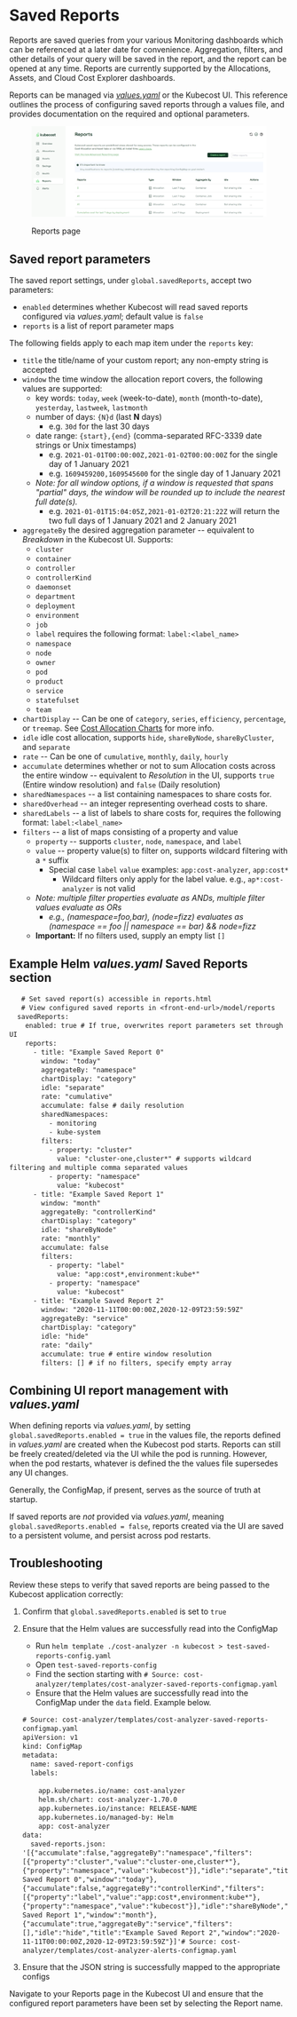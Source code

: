 # Saved Reports

Reports are saved queries from your various Monitoring dashboards which can be referenced at a later date for convenience. Aggregation, filters, and other details of your query will be saved in the report, and the report can be opened at any time. Reports are currently supported by the Allocations, Assets, and Cloud Cost Explorer dashboards.

Reports can be managed via [_values.yaml_](https://github.com/kubecost/cost-analyzer-helm-chart/blob/master/cost-analyzer/values.yaml) or the Kubecost UI. This reference outlines the process of configuring saved reports through a values file, and provides documentation on the required and optional parameters.

<figure><img src=".gitbook/assets/savedreports.PNG" alt=""><figcaption><p>Reports page</p></figcaption></figure>

## Saved report parameters

The saved report settings, under `global.savedReports`, accept two parameters:

* `enabled` determines whether Kubecost will read saved reports configured via _values.yaml_; default value is `false`
* `reports` is a list of report parameter maps

The following fields apply to each map item under the `reports` key:

* `title` the title/name of your custom report; any non-empty string is accepted
* `window` the time window the allocation report covers, the following values are supported:
  * key words: `today`, `week` (week-to-date), `month` (month-to-date), `yesterday`, `lastweek`, `lastmonth`
  * number of days: `{N}d` (last **N** days)
    * e.g. `30d` for the last 30 days
  * date range: `{start},{end}` (comma-separated RFC-3339 date strings or Unix timestamps)
    * e.g. `2021-01-01T00:00:00Z,2021-01-02T00:00:00Z` for the single day of 1 January 2021
    * e.g. `1609459200,1609545600` for the single day of 1 January 2021
  * _Note: for all window options, if a window is requested that spans "partial" days, the window will be rounded up to include the nearest full date(s)._
    * e.g. `2021-01-01T15:04:05Z,2021-01-02T20:21:22Z` will return the two full days of 1 January 2021 and 2 January 2021
* `aggregateBy` the desired aggregation parameter -- equivalent to _Breakdown_ in the Kubecost UI. Supports:
  * `cluster`
  * `container`
  * `controller`
  * `controllerKind`
  * `daemonset`
  * `department`
  * `deployment`
  * `environment`
  * `job`
  * `label` requires the following format: `label:<label_name>`
  * `namespace`
  * `node`
  * `owner`
  * `pod`
  * `product`
  * `service`
  * `statefulset`
  * `team`
* `chartDisplay` -- Can be one of `category`, `series`, `efficiency`, `percentage`, or `treemap`. See [Cost Allocation Charts](using-kubecost/navigating-the-kubecost-ui/cost-allocation/#chart) for more info.
* `idle` idle cost allocation, supports `hide`, `shareByNode`, `shareByCluster`, and `separate`
* `rate` -- Can be one of `cumulative`, `monthly`, `daily`, `hourly`
* `accumulate` determines whether or not to sum Allocation costs across the entire window -- equivalent to _Resolution_ in the UI, supports `true` (Entire window resolution) and `false` (Daily resolution)
* `sharedNamespaces` -- a list containing namespaces to share costs for.
* `sharedOverhead` -- an integer representing overhead costs to share.
* `sharedLabels` -- a list of labels to share costs for, requires the following format: `label:<label_name>`
* `filters` -- a list of maps consisting of a property and value
  * `property` -- supports `cluster`, `node`, `namespace`, and `label`
  * `value` -- property value(s) to filter on, supports wildcard filtering with a `*` suffix
    * Special case `label` `value` examples: `app:cost-analyzer`, `app:cost*`
      * Wildcard filters only apply for the label value. e.g., `ap*:cost-analyzer` is not valid
  * _Note: multiple filter properties evaluate as ANDs, multiple filter values evaluate as ORs_
    * _e.g., (namespace=foo,bar), (node=fizz) evaluates as (namespace == foo || namespace == bar) && node=fizz_
  * **Important:** If no filters used, supply an empty list `[]`

## Example Helm _values.yaml_ Saved Reports section

```
   # Set saved report(s) accessible in reports.html
   # View configured saved reports in <front-end-url>/model/reports
  savedReports:
    enabled: true # If true, overwrites report parameters set through UI
    reports:
      - title: "Example Saved Report 0"
        window: "today"
        aggregateBy: "namespace"
        chartDisplay: "category"
        idle: "separate"
        rate: "cumulative"
        accumulate: false # daily resolution
        sharedNamespaces:
          - monitoring
          - kube-system
        filters:
          - property: "cluster"
            value: "cluster-one,cluster*" # supports wildcard filtering and multiple comma separated values
          - property: "namespace"
            value: "kubecost"
      - title: "Example Saved Report 1"
        window: "month"
        aggregateBy: "controllerKind"
        chartDisplay: "category"
        idle: "shareByNode"
        rate: "monthly"
        accumulate: false
        filters:
          - property: "label"
            value: "app:cost*,environment:kube*"
          - property: "namespace"
            value: "kubecost"
      - title: "Example Saved Report 2"
        window: "2020-11-11T00:00:00Z,2020-12-09T23:59:59Z"
        aggregateBy: "service"
        chartDisplay: "category"
        idle: "hide"
        rate: "daily"
        accumulate: true # entire window resolution
        filters: [] # if no filters, specify empty array
```

## Combining UI report management with _values.yaml_

When defining reports via _values.yaml_, by setting `global.savedReports.enabled = true` in the values file, the reports defined in _values.yaml_ are created when the Kubecost pod starts. Reports can still be freely created/deleted via the UI while the pod is running. However, when the pod restarts, whatever is defined the the values file supersedes any UI changes.

Generally, the ConfigMap, if present, serves as the source of truth at startup.

If saved reports are _not_ provided via _values.yaml_, meaning `global.savedReports.enabled = false`, reports created via the UI are saved to a persistent volume, and persist across pod restarts.

## Troubleshooting

Review these steps to verify that saved reports are being passed to the Kubecost application correctly:

1. Confirm that `global.savedReports.enabled` is set to `true`
2.  Ensure that the Helm values are successfully read into the ConfigMap

    * Run `helm template ./cost-analyzer -n kubecost > test-saved-reports-config.yaml`
    * Open `test-saved-reports-config`
    * Find the section starting with `# Source: cost-analyzer/templates/cost-analyzer-saved-reports-configmap.yaml`
    * Ensure that the Helm values are successfully read into the ConfigMap under the `data` field. Example below.

    ```
    # Source: cost-analyzer/templates/cost-analyzer-saved-reports-configmap.yaml
    apiVersion: v1
    kind: ConfigMap
    metadata:
      name: saved-report-configs
      labels:

        app.kubernetes.io/name: cost-analyzer
        helm.sh/chart: cost-analyzer-1.70.0
        app.kubernetes.io/instance: RELEASE-NAME
        app.kubernetes.io/managed-by: Helm
        app: cost-analyzer
    data:
      saved-reports.json: '[{"accumulate":false,"aggregateBy":"namespace","filters":[{"property":"cluster","value":"cluster-one,cluster*"},{"property":"namespace","value":"kubecost"}],"idle":"separate","title":"Example Saved Report 0","window":"today"},{"accumulate":false,"aggregateBy":"controllerKind","filters":[{"property":"label","value":"app:cost*,environment:kube*"},{"property":"namespace","value":"kubecost"}],"idle":"shareByNode","title":"Example Saved Report 1","window":"month"},{"accumulate":true,"aggregateBy":"service","filters":[],"idle":"hide","title":"Example Saved Report 2","window":"2020-11-11T00:00:00Z,2020-12-09T23:59:59Z"}]'# Source: cost-analyzer/templates/cost-analyzer-alerts-configmap.yaml
    ```
3. Ensure that the JSON string is successfully mapped to the appropriate configs

Navigate to your Reports page in the Kubecost UI and ensure that the configured report parameters have been set by selecting the Report name.
